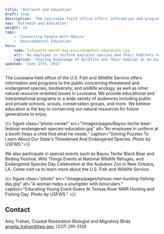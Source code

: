 ```yaml
---
title: 'Outreach and education'
draft: true
description: 'The Louisiana field office offers information and programs to the public concerning threatened and endangered species, biodiversity, and wildlife ecology, as well as other natural resource-oriented issues in Louisiana. We provide educational and interpretational programs to a wide variety of audiences including public and private schools, scouts, conservation groups, and more.'
nav: 'Outreach and Education'
weight: 10
tags:
    - 'Connecting People With Nature'
    - 'Environmental Education'
hero:
    name: lafayette-earth-day-environmental-education.jpg
    alt: 'An employee in uniform explains species and their habitats to a group of students.'
    caption: 'Sharing Knowledge Of Wildlife And Their Habitat At An Earth Day School Event. Photo by USFWS.'
updated: 'June 27th, 2017'
---
```


The Louisiana field office of the U.S. Fish and Wildlife Service offers  information and programs to the public concerning threatened and endangered species, biodiversity, and wildlife ecology, as well as other natural resource-oriented issues in Louisiana. We provide  educational and interpretational programs to a wide variety of audiences including public and private schools, scouts, conservation groups, and more. We believe education is the key to conserving our natural resources for future generations to enjoy.

{{< figure class="photo-center" src="/images/pages/Bayou-teche-bear-festival-endangered-species-education.jpg" alt="An employee in uniform at a booth helps a child find what he needs." caption="Solving Puzzles To Learn About Our State's Threatened And Endangered Species. Photo by USFWS.">}}

We also participate in special events such as Bayou Teche Black Bear and Birding Festival, Wild Things Events at National Wildlife Refuges, and Endangered Species Day Celebration at the Audubon Zoo in New Orleans, LA. Come visit us to learn more about the U.S. Fish and Wildlife Service.

{{< figure class="photo" src="/images/pages/tensas-nwr-hunting-fishing-day.jpg" alt="A woman helps a youngster with binoculars." caption="Educating Young Event Goers At Tensas River NWR Hunting and Fishing Day. Photo by USFWS." >}}

## Contact
Amy Trahan, Coastal Restoration Biologist and Migratory Birds
angela_trahan@fws.gov, (337) 291-3126
